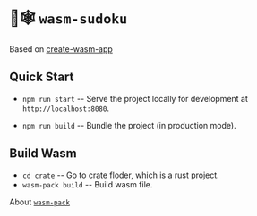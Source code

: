 # 🦀🕸 `wasm-sudoku`

Based on [create-wasm-app](https://github.com/rustwasm/create-wasm-app)

## Quick Start

- `npm run start` -- Serve the project locally for development at
  `http://localhost:8080`.

- `npm run build` -- Bundle the project (in production mode).

## Build Wasm

- `cd crate` -- Go to crate floder, which is a rust project.
- `wasm-pack build` -- Build wasm file.

About [`wasm-pack`](https://github.com/rustwasm/wasm-pack)
